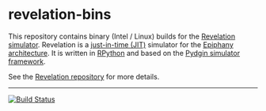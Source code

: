 # revelation-bins

This repository contains binary (Intel / Linux) builds for the 
[Revelation simulator](https://github.com/futurecore/revelation).
Revelation is a [just-in-time (JIT)](https://en.wikipedia.org/wiki/Just-in-time_compilation)
simulator for the [Epiphany architecture](http://adapteva.com/docs/epiphany_arch_ref.pdf).
It is written in [RPython](https://rpython.readthedocs.io/en/latest/) and based on the 
[Pydgin simulator framework](https://github.com/cornell-brg/pydgin).

See the [Revelation repository](https://github.com/futurecore/revelation) for more details.

----
[![Build Status](https://travis-ci.org/futurecore/revelation-bins.svg?branch=master)](https://travis-ci.org/futurecore/revelation-bins)
